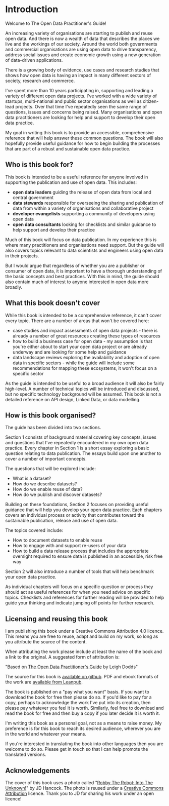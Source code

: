 # Introduction

Welcome to The Open Data Practitioner's Guide!

An increasing variety of organisations are starting to publish and reuse open data. And there is now a wealth of data that describes the places we live and the workings of our society. Around the world both governments and commercial organisations are using open data to drive transparency, address social issues and create economic growth using a new generation of data-driven applications.

There is a growing body of evidence, use cases and research studies that shows how open data is having an impact in many different sectors of society, research and commerce.

I've spent more than 10 years participating in, supporting and leading a variety of different open data projects. I've worked with a wide variety of startups, multi-national and public sector organisations as well as citizen-lead projects. Over that time I've repeatedly seen the same range of questions, issues and concerns being raised. Many organisations and open data practitioners are looking for help and support to develop their open data practice.

My goal in writing this book is to provide an accessible, comprehensive reference that will help answer these common questions. The book will also hopefully provide useful guidance for how to begin building the processes that are part of a robust and sustainable open data practice.

## Who is this book for?

This book is intended to be a useful reference for anyone involved in supporting the publication and use of open data. This includes:

* __open data leaders__ guiding the release of open data from local and central government
* __data stewards__ responsible for overseeing the sharing and publication of data from within a variety of organisations and collaborative project
* __developer evangelists__ supporting a community of developers using open data
* __open data consultants__ looking for checklists and similar guidance to help support and develop their practice

Much of this book will focus on data publication. In my experience this is where many practitioners and organisations need support. But the guide will also covers topics relevant to data scientists and engineers using open data in their projects. 

But I would argue that regardless of whether you are a publisher or consumer of open data, it is important to have a thorough understanding of the basic concepts and best practices. With this in mind, the guide should also contain much of interest to anyone interested in open data more broadly.

## What this book doesn't cover

While this book is intended to be a comprehensive reference, it can't cover every topic. There are a number of areas that won't be covered here:

* case studies and impact assessments of open data projects - there is already a number of great resources creating these types of resources
* how to build a business case for open data - my assumption is that you're either about to start your open data project or are already underway and are looking for some help and guidance 
* data landscape reviews exploring the availability and adoption of open data in specific sectors - while the guide will include some recommendations for mapping these ecosystems, it won't focus on a specific sector

As the guide is intended to be useful to a broad audience it will also be fairly high-level. A number of technical topics will be introduced and discussed, but no specific technology background will be assumed. This book is not a detailed reference on API design, Linked Data, or data modelling. 

## How is this book organised?

The guide has been divided into two sections. 

Section 1 consists of background material covering key concepts, issues and questions that I've repeatedly encountered in my own open data practice. Every chapter in Section 1 is a short essay exploring a basic question relating to data publication. The essays build upon one another to cover a number of important concepts. 

The questions that will be explored include:

* What is a dataset?
* How do we describe datasets?
* How do we enable reuse of data?
* How do we publish and discover datasets?

Building on these foundations, Section 2 focuses on providing useful guidance that will help you develop your open data practice. Each chapters covers an individual process or activity that contributes toward the sustainable publication, release and use of open data. 

The topics covered include:

* How to document datasets to enable reuse
* How to engage with and support re-users of your data
* How to build a data release process that includes the appropriate oversight required to ensure data is published in an accessible, risk free way

Section 2 will also introduce a number of tools that will help benchmark your open data practice.

As individual chapters will focus on a specific question or process they should act as useful references for when you need advice on specific topics. Checklists and references for further reading will be provided to help guide your thinking and indicate jumping off points for further research.

## Licensing and reusing this book

I am publishing this book under a Creative Commons Attribution 4.0 licence. This means you are free to reuse, adapt and build on my work, so long as you attribute the source of the content.

When attributing the work please include at least the name of the book and a link to the original. A suggested form of attribution is:

"Based on [The Open Data Practitioner's Guide](https://leanpub.com/theopendatapractitionersguide) by Leigh Dodds"

The source for this book is [available on github](https://github.com/ldodds/opendata-practitioners-guide).  PDF and ebook formats of the work are [available from Leanpub](https://leanpub.com/theopendatapractitionersguide). 

The book is published on a "pay what you want" basis. If you want to download the book for free then please do so. If you'd like to pay for a copy, perhaps to acknowledge the work I've put into its creation, then please pay whatever you feel it is worth. Similarly, feel free to download and read the book for free and then buy a copy if you later decide it is worth it. 

I'm writing this book as a personal goal, not as a means to raise money. My preference is for this book to reach its desired audience, wherever you are in the world and whatever your means.

If you're interested in translating the book into other languages then you are welcome to do so. Please get in touch so that I can help promote the translated versions.

## Acknowledgements

The cover of this book uses a photo called "[Robby The Robot: Into The Unknown!](https://www.flickr.com/photos/jdhancock/7801182534/)" by JD Hancock. The photo is reused under a [Creative Commons Attribution](https://creativecommons.org/licenses/by/2.0/) licence. Thank you to JD for sharing his work under an open licence!


